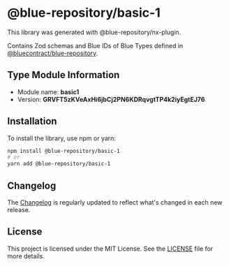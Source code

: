# @blue-repository/basic-1

This library was generated with @blue-repository/nx-plugin.

Contains Zod schemas and Blue IDs of Blue Types defined in [@bluecontract/blue-repository](https://github.com/bluecontract/blue-repository).

## Type Module Information

- Module name: **basic1**
- Version: **GRVFT5zKVeAxHi6jbCj2PN6KDRqvgtTP4k2iyEgtEJ76**

## Installation

To install the library, use npm or yarn:

```bash
npm install @blue-repository/basic-1
# or
yarn add @blue-repository/basic-1
```

## Changelog

The [Changelog](https://github.com/bluecontract/blue-repository-js/blob/main/libs/basic-1/CHANGELOG.md) is regularly updated to reflect what's changed in each new release.

## License

This project is licensed under the MIT License. See the [LICENSE](LICENSE) file for more details.

